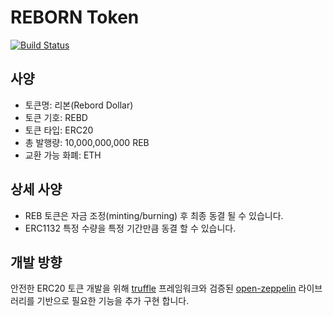 # REBORN Token

[![Build Status](https://travis-ci.org/LeadersTech/reborn-dollar.svg?branch=master)](https://travis-ci.org/LeadersTech/reborn-dollar)



## 사양

- 토큰명: 리본(Rebord Dollar)
- 토큰 기호: REBD
- 토큰 타입: ERC20
- 총 발행량: 10,000,000,000 REB
- 교환 가능 화폐: ETH

## 상세 사양

- REB 토큰은 자금 조정(minting/burning) 후 최종 동결 될 수 있습니다.
- ERC1132 특정 수량을 특정 기간만큼 동결 할 수 있습니다.

## 개발 방향

안전한 ERC20 토큰 개발을 위해 [truffle](truffleframework.com) 프레임워크와 검증된 [open-zeppelin](openzeppelin.org) 라이브러리를 기반으로 필요한 기능을 추가 구현 합니다.

